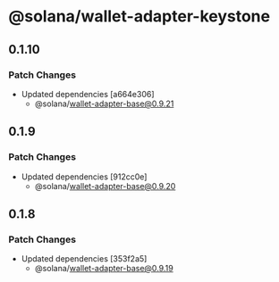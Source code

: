 # @solana/wallet-adapter-keystone

## 0.1.10

### Patch Changes

-   Updated dependencies [a664e306]
    -   @solana/wallet-adapter-base@0.9.21

## 0.1.9

### Patch Changes

-   Updated dependencies [912cc0e]
    -   @solana/wallet-adapter-base@0.9.20

## 0.1.8

### Patch Changes

-   Updated dependencies [353f2a5]
    -   @solana/wallet-adapter-base@0.9.19
